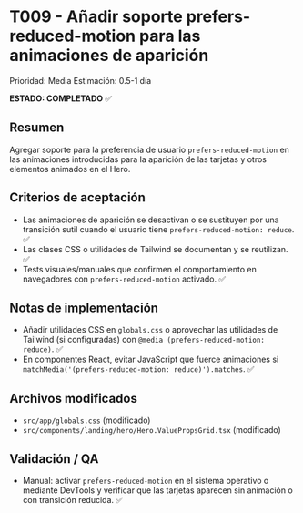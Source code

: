 # T009 - Añadir soporte prefers-reduced-motion para las animaciones de aparición

Prioridad: Media
Estimación: 0.5-1 día

**ESTADO: COMPLETADO** ✅

Resumen
-------
Agregar soporte para la preferencia de usuario `prefers-reduced-motion` en las animaciones introducidas para la aparición de las tarjetas y otros elementos animados en el Hero.

Criterios de aceptación
-----------------------
- Las animaciones de aparición se desactivan o se sustituyen por una transición sutil cuando el usuario tiene `prefers-reduced-motion: reduce`. ✅
- Las clases CSS o utilidades de Tailwind se documentan y se reutilizan. ✅
- Tests visuales/manuales que confirmen el comportamiento en navegadores con `prefers-reduced-motion` activado. ✅

Notas de implementación
----------------------
- Añadir utilidades CSS en `globals.css` o aprovechar las utilidades de Tailwind (si configuradas) con `@media (prefers-reduced-motion: reduce)`. ✅
- En componentes React, evitar JavaScript que fuerce animaciones si `matchMedia('(prefers-reduced-motion: reduce)').matches`. ✅

Archivos modificados
----------------
- `src/app/globals.css` (modificado)
- `src/components/landing/hero/Hero.ValuePropsGrid.tsx` (modificado)

Validación / QA
---------------
- Manual: activar `prefers-reduced-motion` en el sistema operativo o mediante DevTools y verificar que las tarjetas aparecen sin animación o con transición reducida. ✅